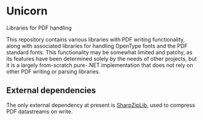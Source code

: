 # Unicorn
Libraries for PDF handling

This repository contains various libraries with PDF writing functionality, along with associated libraries for handling OpenType fonts and the PDF standard fonts.  This functionality may be somewhat limited and patchy, as its features have been determined solely by the needs of other projects, but it is a largely from-scratch pure-.NET implementation that does not rely on other PDF writing or parsing libraries.

## External dependencies

The only external dependency at present is [SharpZipLib](https://github.com/icsharpcode/SharpZipLib), used to compress PDF datastreams on write.
